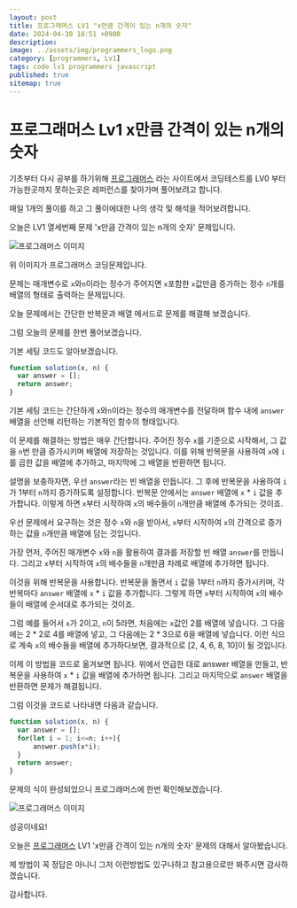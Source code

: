 ```yaml
---
layout: post
title: 프로그래머스 LV1 "x만큼 간격이 있는 n개의 숫자"
date: 2024-04-30 18:51 +0900
description: 
image: ../assets/img/programmers_logo.png
category: [programmers, Lv1]
tags: code lv1 programmers javascript
published: true
sitemap: true
---
```


# 프로그래머스 Lv1 x만큼 간격이 있는 n개의 숫자

  기초부터 다시 공부를 하기위해 [프로그래머스](https://programmers.co.kr/) 라는 사이트에서
  코딩테스트를 LV0 부터 가능한곳까지 못하는곳은 레퍼런스를 찾아가며 풀어보려고 합니다.
  
  매일 1개의 풀이를 하고 그 풀이에대한 나의 생각 및 해석을 적어보려합니다.

  오늘은 LV1 열세번째 문제 'x만큼 간격이 있는 n개의 숫자' 문제입니다.

  ![프로그래머스 이미지](/assets/img/post33_01.jpg)

  위 이미지가 프로그래머스 코딩문제입니다.
  
  문제는 매개변수로 `x`와`n`이라는 정수가 주어지면 `x`포함한 `x`값만큼 증가하는 정수 `n`개를 배열의 형태로 출력하는 문제입니다.

  오늘 문제에서는 간단한 반복문과 배열 메서드로 문제를 해결해 보겠습니다.

  그럼 오늘의 문제를 한번 풀어보겠습니다.

  기본 세팅 코드도 알아보겠습니다.
  
```javascript
function solution(x, n) {
  var answer = [];
  return answer;
}
```

기본 세팅 코드는 간단하게 `x`와`n`이라는 정수의 매개변수를 전달하며 함수 내에 `answer`배열을 선언해 리턴하는 기본적인 함수의 형태입니다.

이 문제를 해결하는 방법은 매우 간단합니다. 주어진 정수 `x`를 기준으로 시작해서, 그 값을 `n`번 만큼 증가시키며 배열에 저장하는 것입니다. 이를 위해 반복문을 사용하여 `x`에 `i`를 곱한 값을 배열에 추가하고, 마지막에 그 배열을 반환하면 됩니다.

설명을 보충하자면, 우선 `answer`라는 빈 배열을 만듭니다. 그 후에 반복문을 사용하여 `i`가 1부터 `n`까지 증가하도록 설정합니다. 반복문 안에서는 `answer` 배열에 `x` * `i` 값을 추가합니다. 이렇게 하면 `x`부터 시작하여 `x`의 배수들이 `n`개만큼 배열에 추가되는 것이죠.

우선 문제에서 요구하는 것은 정수 `x`와 `n`을 받아서, `x`부터 시작하여 `x`의 간격으로 증가하는 값을 `n`개만큼 배열에 담는 것입니다.

가장 먼저, 주어진 매개변수 `x`와 `n`을 활용하여 결과를 저장할 빈 배열 `answer`를 만듭니다. 그리고 `x`부터 시작하여 `x`의 배수들을 `n`개만큼 차례로 배열에 추가하면 됩니다.

이것을 위해 반복문을 사용합니다. 반복문을 돌면서 `i` 값을 1부터 `n`까지 증가시키며, 각 반복마다 `answer` 배열에 `x` * `i` 값을 추가합니다. 그렇게 하면 `x`부터 시작하여 `x`의 배수들이 배열에 순서대로 추가되는 것이죠.

그럼 예를 들어서 `x`가 2이고, `n`이 5라면, 처음에는 `x`값인 2를 배열에 넣습니다. 그 다음에는 2 * 2로 4를 배열에 넣고, 그 다음에는 2 * 3으로 6을 배열에 넣습니다. 이런 식으로 계속 `x`의 배수들을 배열에 추가하다보면, 결과적으로 [2, 4, 6, 8, 10]이 될 것입니다.

이제 이 방법을 코드로 옮겨보면 됩니다. 위에서 언급한 대로 answer 배열을 만들고, 반복문을 사용하여 `x` * `i` 값을 배열에 추가하면 됩니다. 그리고 마지막으로 `answer` 배열을 반환하면 문제가 해결됩니다.

그럼 이것을 코드로 나타내면 다음과 같습니다.

```javascript
function solution(x, n) {
  var answer = [];
  for(let i = 1; i<=n; i++){
      answer.push(x*i);
  }
  return answer;
}
```

문제의 식이 완성되었으니 프로그래머스에 한번 확인해보겠습니다.

![프로그래머스 이미지](/assets/img/post33_02.jpg)

성공이네요!

오늘은 [프로그래머스](https://programmers.co.kr/) LV1 'x만큼 간격이 있는 n개의 숫자' 문제의 대해서 알아봤습니다.

제 방법이 꼭 정답은 아니니 그저 이런방법도 있구나하고 참고용으로만 봐주시면 감사하겠습니다.

감사합니다.